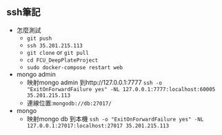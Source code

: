 ## ssh筆記
- 怎麼測試
  - `git push`
  - `ssh 35.201.215.113`
  - `git clone` or `git pull`
  - `cd FCU_DeepPlateProject`
  - `sudo docker-compose restart web`
- mongo admin
  -  映射mongo admin 到http://127.0.0.1:7777 `ssh -o "ExitOnForwardFailure yes" -NL 127.0.0.1:7777:localhost:60005 35.201.215.113` 
  -  連線位置:`mongodb://db:27017/`
- mongo 
  - 映射mongo db 到本機 `ssh -o "ExitOnForwardFailure yes" -NL 127.0.0.1:27017:localhost:27017 35.201.215.113`
